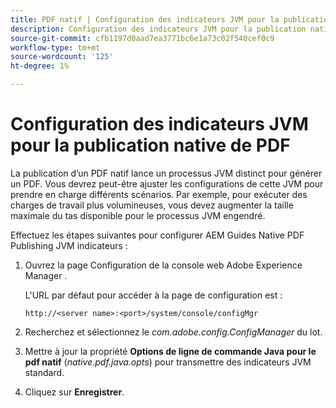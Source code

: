 ```yaml
---
title: PDF natif | Configuration des indicateurs JVM pour la publication native de PDF
description: Configuration des indicateurs JVM pour la publication native de PDF
source-git-commit: cfb1197d0aad7ea3771bc6e1a73c02f540cef0c9
workflow-type: tm+mt
source-wordcount: '125'
ht-degree: 1%

---
```



# Configuration des indicateurs JVM pour la publication native de PDF

La publication d’un PDF natif lance un processus JVM distinct pour générer un PDF. Vous devrez peut-être ajuster les configurations de cette JVM pour prendre en charge différents scénarios. Par exemple, pour exécuter des charges de travail plus volumineuses, vous devez augmenter la taille maximale du tas disponible pour le processus JVM engendré.

Effectuez les étapes suivantes pour configurer AEM Guides Native PDF Publishing JVM indicateurs :

1. Ouvrez la page Configuration de la console web Adobe Experience Manager .

   L&#39;URL par défaut pour accéder à la page de configuration est :

   ```http
   http://<server name>:<port>/system/console/configMgr
   ```

1. Recherchez et sélectionnez le *com.adobe.config.ConfigManager* du lot.

1. Mettre à jour la propriété **Options de ligne de commande Java pour le pdf natif** (*native.pdf.java.opts*) pour transmettre des indicateurs JVM standard.



1. Cliquez sur **Enregistrer**.